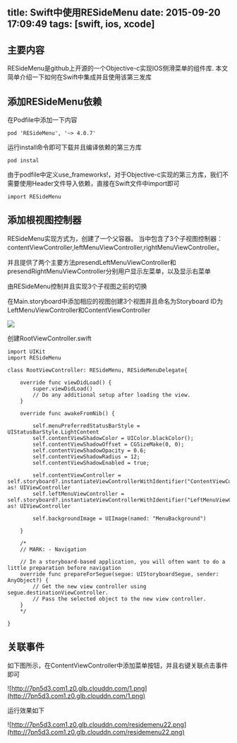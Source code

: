 title: Swift中使用RESideMenu
date: 2015-09-20 17:09:49
tags: [swift, ios, xcode]
---

## 主要内容

RESideMenu是github上开源的一个Objective-c实现IOS侧滑菜单的组件库. 本文简单介绍一下如何在Swift中集成并且使用该第三发库

## 添加RESideMenu依赖

在Podfile中添加一下内容

```
pod 'RESideMenu', '~> 4.0.7'
```

运行install命令即可下载并且编译依赖的第三方库

```
pod instal
```

由于podfile中定义use_frameworks!，对于Objective-c实现的第三方库，我们不需要使用Header文件导入依赖，直接在Swift文件中import即可

```
import RESideMenu
```

## 添加根视图控制器

RESideMenu实现方式为，创建了一个父容器。 当中包含了3个子视图控制器：contentViewController,leftMenuViewController,rightMenuViewController。

并且提供了两个主要方法presendLeftMenuViewController和presendRightMenuViewController分别用户显示左菜单，以及显示右菜单

由RESideMenu控制并且实现3个子视图之前的切换

在Main.storyboard中添加相应的视图创建3个视图并且命名为Storyboard ID为LeftMenuViewController和ContentViewController

![](http://7pn5d3.com1.z0.glb.clouddn.com/residemenu0.png)

创建RootViewController.swift

```
import UIKit
import RESideMenu

class RootViewController: RESideMenu, RESideMenuDelegate{

    override func viewDidLoad() {
        super.viewDidLoad()
        // Do any additional setup after loading the view.
    }

    override func awakeFromNib() {

        self.menuPreferredStatusBarStyle = UIStatusBarStyle.LightContent
        self.contentViewShadowColor = UIColor.blackColor();
        self.contentViewShadowOffset = CGSizeMake(0, 0);
        self.contentViewShadowOpacity = 0.6;
        self.contentViewShadowRadius = 12;
        self.contentViewShadowEnabled = true;

        self.contentViewController = self.storyboard?.instantiateViewControllerWithIdentifier("ContentViewController") as! UIViewController
        self.leftMenuViewController = self.storyboard?.instantiateViewControllerWithIdentifier("LeftMenuViewController") as! UIViewController

        self.backgroundImage = UIImage(named: "MenuBackground")

    }

    /*
    // MARK: - Navigation

    // In a storyboard-based application, you will often want to do a little preparation before navigation
    override func prepareForSegue(segue: UIStoryboardSegue, sender: AnyObject?) {
        // Get the new view controller using segue.destinationViewController.
        // Pass the selected object to the new view controller.
    }
    */

}
```

## 关联事件

如下图所示，在ContentViewController中添加菜单按钮，并且右键关联点击事件即可

![http://7pn5d3.com1.z0.glb.clouddn.com/1.png](http://7pn5d3.com1.z0.glb.clouddn.com/1.png)

运行效果如下

![http://7pn5d3.com1.z0.glb.clouddn.com/residemenu22.png](http://7pn5d3.com1.z0.glb.clouddn.com/residemenu22.png)
